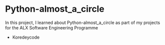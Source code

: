# Python-almost_a_circle
In this project, I learned about Python-almost_a_circle as part of my projects for the ALX Software Engineering Programme
* Koredeycode
